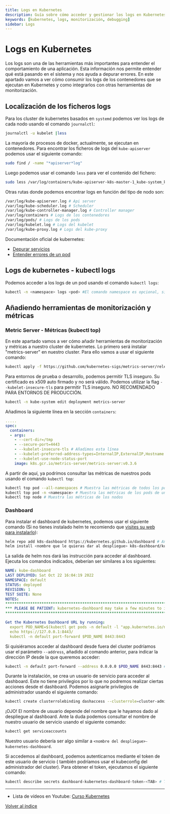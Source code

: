 ```yaml
---
title: Logs en Kubernetes
description: Guía sobre cómo acceder y gestionar los logs en Kubernetes, incluyendo integración con herramientas de monitorización.
keywords: [kubernetes, logs, monitorización, debugging]
sidebar: Logs
---
```


# Logs en Kubernetes

Los logs son una de las herramientas más importantes para entender el comportamiento de una aplicación. Esta información nos permite entender qué está pasando en el sistema y nos ayuda a depurar errores. En este apartado vamos a ver cómo consumir los logs de los contenedores que se ejecutan en Kubernetes y como integrarlos con otras herramientas de monitorización.

## Localización de los ficheros logs
Para los cluster  de kubernetes basados en `systemd` podemos ver los logs de cada nodo usando el comando `journalctl`:
```bash
journalctl -u kubelet |less
```

La mayoría de procesos de docker, actualmente, se ejecutan en contenedores. Para encontrar los ficheros de logs del `kube-apiserver` podemos usar el siguiente comando:
```bash
sudo find / -name "*apiserver*log"
```

Luego podemos usar el comando `less` para ver el contenido del fichero:
```bash
sudo less /var/log/containers/kube-apiserver-k8s-master-1_kube-system_kube-apiserver-1.log # Usa las rutas obtenidas en el comando anterior
```

Otras rutas donde podemos encontrar logs en función del tipo de nodo son:
```bash
/var/log/kube-apiserver.log # Api server
/var/log/kube-scheduler.log # Scheduler
/var/log/kube-controller-manager.log # Controller manager
/var/log/containers # Logs de los contenedores
/var/log/pods/ # Logs de los pods
/var/log/kubelet.log # Logs del kubelet
/var/log/kube-proxy.log # Logs del kube-proxy
```

Documentación oficial de kubernetes:
* [Depurar servicios](https://kubernetes.io/docs/tasks/debug/debug-application/debug-service/)
* [Entender errores de un pod](https://kubernetes.io/docs/tasks/debug/debug-application/determine-reason-pod-failure/)


## Logs de kubernetes - kubectl logs
Podemos acceder a los logs de un pod usando el comando `kubectl logs`:
```bash
kubectl -n <namespace> logs <pod> #El comando namespace es opcional, si no se especifica se usa el namespace por defecto
```


## Añadiendo herramientas de monitorización y métricas

### Metric Server - Métricas (kubectl top)
En este apartado vamos a ver cómo añadir herramientas de monitorización y métricas a nuestro cluster de kubernetes. Lo primero será instalar "metrics-server" en nuestro cluster. Para ello vamos a usar el siguiente comando:
```bash
kubectl apply -f https://github.com/kubernetes-sigs/metrics-server/releases/latest/download/components.yaml
```

Para entornos de prueba o desarrollo, podemos permitir TLS inseguro. Su certificado es x509 auto firmado y no será válido. Podemos utilizar la flag `--kubelet-insecure-tls` para permitir TLS inseguro. NO RECOMENDADO PARA ENTORNOS DE PRODUCCIÓN.
```bash
kubectl -n kube-system edit deployment metrics-server
```

Añadimos la siguiente línea en la sección `containers`:
```yaml
.....
spec:
  containers:
  - args:
	- --cert-dir=/tmp
	- --secure-port=4443
	- --kubelet-insecure-tls # Añadimos esta línea
	- --kubelet-preferred-address-types=InternalIP,ExternalIP,Hostname
	- --kubelet-use-node-status-port
	image: k8s.gcr.io/metrics-server/metrics-server:v0.3.6
```

A partir de aquí, ya podrímos consultar las métricas de nuestros pods usando el comando `kubectl top`:
```bash
kubectl top pod --all-namespaces # Muestra las métricas de todos los pods
kubectl top pod -n <namespace> # Muestra las métricas de los pods de un namespace
kubectl top node # Muestra las métricas de los nodos
```

### Dashboard
Para instalar el dashboard de kubernetes, podemos usar el siguiente comando (Si no tienes instalado helm te recomiendo que [visites su web para instalarlo](https://helm.sh/docs/intro/install/)):
```bash
helm repo add k8s-dashboard https://kubernetes.github.io/dashboard # Añadimos el repositorio a helm
helm install <nombre que le quieras dar al despliegue> k8s-dashboard/kubernetes-dashboard 
```

La salida de helm nos dará las instrucción para acceder al dashboard. Ejecuta los comandos indicados, deberían ser similares a los siguientes:
```yaml
NAME: kube-dashboard
LAST DEPLOYED: Sat Oct 22 16:04:19 2022
NAMESPACE: default
STATUS: deployed
REVISION: 1
TEST SUITE: None
NOTES:
*********************************************************************************
*** PLEASE BE PATIENT: kubernetes-dashboard may take a few minutes to install ***
*********************************************************************************

Get the Kubernetes Dashboard URL by running:
  export POD_NAME=$(kubectl get pods -n default -l "app.kubernetes.io/name=kubernetes-dashboard,app.kubernetes.io/instance=kube-dashboard" -o jsonpath="{.items[0].metadata.name}")
  echo https://127.0.0.1:8443/
  kubectl -n default port-forward $POD_NAME 8443:8443
```

Si quisiéramos acceder al dashboard desde fuera del cluster podríamos usar el parámetro `--address`, añadido al comando anterior, para indicar la dirección IP desde la que queremos acceder:
```bash
kubectl -n default port-forward --address 0.0.0.0 $POD_NAME 8443:8443 # Así cualuier usuario de la red podrá acceder al dashboard, ojo si no es lo que queremos
```

Durante la instalación, se crea un usuario de servicio para acceder al dashboard. Este no tiene privilegios por lo que no podremos realizar ciertas acciones desde el dashboard. Podemos asignarle privilegios de administrador usando el siguiente comando:
```bash
kubectl create clusterrolebinding dashaccess --clusterrole=cluster-admin --serviceaccount=default:<nombre del usuario>
```

¡OJO! El nombre de usuario depende del nombre que le hayamos dado al despliegue al dashboard. Ante la duda podemos consultar el nombre de nuestro usuario de servicio usando el siguiente comando:
```bash
kubectl get serviceaccounts 
```
Nuestro usuario debería ser algo similar a `<nombre del despliegue>-kubernetes-dashboard`.

Si accedemos al dashboard, podemos autenticarnos mediante el token de este usuario de servicio ( también podríamos usar el kubeconfig del administrador del cluster). Para obtener el token, ejecutamos el siguiente comando:
```bash
kubectl describe secrets dashboard-kubernetes-dashboard-token-<TAB> # TAB para autocompletar el nombre completo del secret
```



---
* Lista de vídeos en Youtube: [Curso Kubernetes](https://www.youtube.com/playlist?list=PLQhxXeq1oc2k9MFcKxqXy5GV4yy7wqSma)

[Volver al índice](README.md#índice)